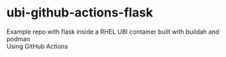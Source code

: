 # ubi-github-actions-flask
Example repo with flask inside a RHEL UBI container built with buildah and podman  
Using GitHub Actions  

